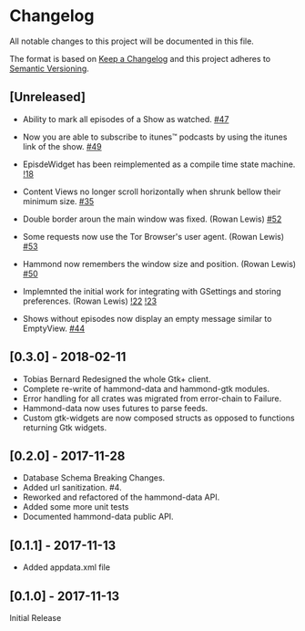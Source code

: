 # Changelog
All notable changes to this project will be documented in this file.

The format is based on [Keep a Changelog](http://keepachangelog.com/en/1.0.0/)
and this project adheres to [Semantic Versioning](http://semver.org/spec/v2.0.0.html).

## [Unreleased]

* Ability to mark all episodes of a Show as watched.
[#47](https://gitlab.gnome.org/alatiera/Hammond/issues/47)

* Now you are able to subscribe to itunes™ podcasts by using the itunes link of the show.
[#49](https://gitlab.gnome.org/alatiera/Hammond/issues/49)

* EpisdeWidget has been reimplemented as a compile time state machine.
[!18](https://gitlab.gnome.org/alatiera/Hammond/merge_requests/18)

* Content Views no longer scroll horizontally when shrunk bellow their minimum size.
[#35](https://gitlab.gnome.org/alatiera/Hammond/issues/35)

* Double border aroun the main window was fixed. (Rowan Lewis)
[#52](https://gitlab.gnome.org/alatiera/Hammond/issues/52)

* Some requests now use the Tor Browser's user agent. (Rowan Lewis)
[#53](https://gitlab.gnome.org/alatiera/Hammond/issues/53)

* Hammond now remembers the window size and position. (Rowan Lewis)
[#50](https://gitlab.gnome.org/alatiera/Hammond/issues/50)

* Implemnted the initial work for integrating with GSettings and storing preferences. (Rowan Lewis)
[!22](https://gitlab.gnome.org/alatiera/Hammond/merge_requests/22) [!23](https://gitlab.gnome.org/alatiera/Hammond/merge_requests/23)

* Shows without episodes now display an empty message similar to EmptyView.
[#44](https://gitlab.gnome.org/alatiera/Hammond/issues/44)

## [0.3.0] - 2018-02-11

* Tobias Bernard Redesigned the whole Gtk+ client.
* Complete re-write of hammond-data and hammond-gtk modules.
* Error handling for all crates was migrated from error-chain to Failure.
* Hammond-data now uses futures to parse feeds.
* Custom gtk-widgets are now composed structs as opposed to functions returning Gtk widgets.

## [0.2.0] - 2017-11-28

* Database Schema Breaking Changes.
* Added url sanitization. #4.
* Reworked and refactored of the hammond-data API.
* Added some more unit tests
* Documented hammond-data public API.

## [0.1.1] - 2017-11-13

* Added appdata.xml file

## [0.1.0] - 2017-11-13

Initial Release